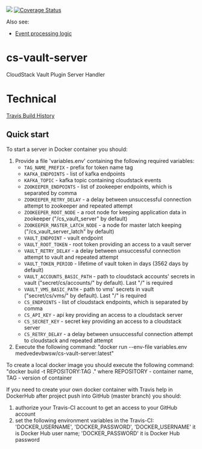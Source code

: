![](https://travis-ci.org/bwsw/cs-vault-server.svg?branch=master) [![Coverage Status](https://coveralls.io/repos/github/bwsw/cs-vault-server/badge.svg?branch=master)](https://coveralls.io/github/bwsw/cs-vault-server?branch=master)

Also see:
* [Event processing logic](docs/logic.md)

# cs-vault-server
CloudStack Vault Plugin Server Handler

# Technical

[Travis Build History](https://travis-ci.org/bwsw/cs-vault-server/builds)

Quick start
-----------
To start a server in Docker container you should:

1. Provide a file 'variables.env' containing the following required variables:
    * `TAG_NAME_PREFIX` - prefix for token name tag
    * `KAFKA_ENDPOINTS` - list of kafka endpoints
    * `KAFKA_TOPIC` - kafka topic containing cloudstack events
    * `ZOOKEEPER_ENDPOINTS` - list of zookeeper endpoints, which is separated by comma
    * `ZOOKEEPER_RETRY_DELAY` - a delay between unsuccessful connection attempt to zookeeper and repeated attempt
    * `ZOOKEEPER_ROOT_NODE` - a root node for keeping application data in zookeeper ("/cs_vault_server" by default)
    * `ZOOKEEPER_MASTER_LATCH_NODE` - a node for master latch keeping ("/cs_vault_server_latch" by default)
    * `VAULT_ENDPOINT` - vault endpoint
    * `VAULT_ROOT_TOKEN` - root token providing an access to a vault server
    * `VAULT_RETRY_DELAY` -  a delay between unsuccessful connection attempt to vault and repeated attempt
    * `VAULT_TOKEN_PERIOD` - lifetime of vault token in days (3562 days by default)
    * `VAULT_ACCOUNTS_BASIC_PATH` - path to cloudstack accounts' secrets in vault ("secret/cs/accounts/" by default). Last "/" is required
    * `VAULT_VMS_BASIC_PATH` - path to vms' secrets in vault ("secret/cs/vms/" by default). Last "/" is required
    * `CS_ENDPOINTS` - list of cloudstack endpoints, which is separated by comma
    * `CS_API_KEY` - api key providing an access to a cloudstack server
    * `CS_SECRET_KEY` - secret key providing an access to a cloudstack server
    * `CS_RETRY_DELAY` - a delay between unsuccessful connection attempt to cloudstack and repeated attempt
2. Execute the following command:
    "docker run --env-file variables.env medvedevbwsw/cs-vault-server:latest"

To create a local docker image you should execute the following command:
    "docker build -t REPOSITORY:TAG ."
     where REPOSITORY - container name, TAG - version of container

If you need to create your own docker container with Travis help in DockerHub after project push into GitHub (master branch) you should:

1. authorize your Travis-CI account to get an access to your GitHub account
2. set the following environment variables in the Travis-CI: 'DOCKER_USERNAME', 'DOCKER_PASSWORD',
   'DOCKER_USERNAME' it is Docker Hub user name; 'DOCKER_PASSWORD' it is Docker Hub password
   
